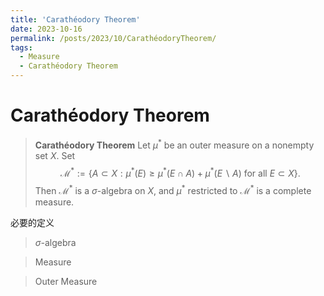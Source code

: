 ```yaml
---
title: 'Carathéodory Theorem'
date: 2023-10-16
permalink: /posts/2023/10/CarathéodoryTheorem/
tags:
  - Measure
  - Carathéodory Theorem
---
```




# Carathéodory Theorem

> **Carathéodory Theorem** Let $\mu^*$ be an outer measure on a nonempty set $X$. Set $$\mathcal{M}^*:=\{A\subset X:\mu^*(E)\geqslant \mu^*(E\cap A)+\mu^*(E\backslash A) \text{ for all } E\subset X\}.$$ Then $\mathcal{M}^*$ is a $\sigma$-algebra on $X$, and $\mu^*$ restricted to $\mathcal{M}^*$ is a complete measure.


必要的定义

> $\sigma$-algebra

> Measure

> Outer Measure




